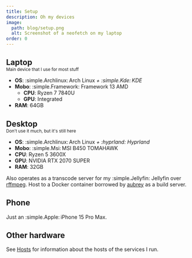 ```yaml
---
title: Setup
description: Oh my devices
image:
  path: blog/setup.png
  alt: Screenshot of a neofetch on my laptop
order: 0
---
```


<h2 style="margin-bottom: 0;">Laptop</h2>
<p style="margin-top: 0;"><small>Main device that I use for most stuff</small></p>

- **OS**: :simple.Archlinux:&thinsp;Arch Linux _+ :simple.Kde:&thinsp;KDE_
- **Mobo**: :simple.Framework: Framework 13 AMD
  - **CPU**: Ryzen 7 7840U
  - **GPU**: Integrated
- **RAM**: 64GB

<h2 style="margin-bottom: 0;">Desktop</h2>
<p style="margin-top: 0;"><small>Don't use it much, but it's still here</small></p>

- **OS**: :simple.Archlinux:&thinsp;Arch Linux _+ :hyprland:&nbsp;Hyprland_
- **Mobo**: :simple.Msi:&thinsp;MSI B450 TOMAHAWK
- **CPU**: Ryzen 5 3600X
- **GPU**: NVIDIA RTX 2070 SUPER
- **RAM**: 32GB

Also operates as a transcode server for my :simple.Jellyfin: Jellyfin over [rffmpeg](https://github.com/joshuaboniface/rffmpeg).
Host to a Docker container borrowed by [aubrey](https://dmpstr.top) as a build server.

## Phone

Just an :simple.Apple:&thinsp;iPhone 15 Pro Max.

## Other hardware

See [Hosts](/docs/services/hosts) for information about the hosts of the services I run.